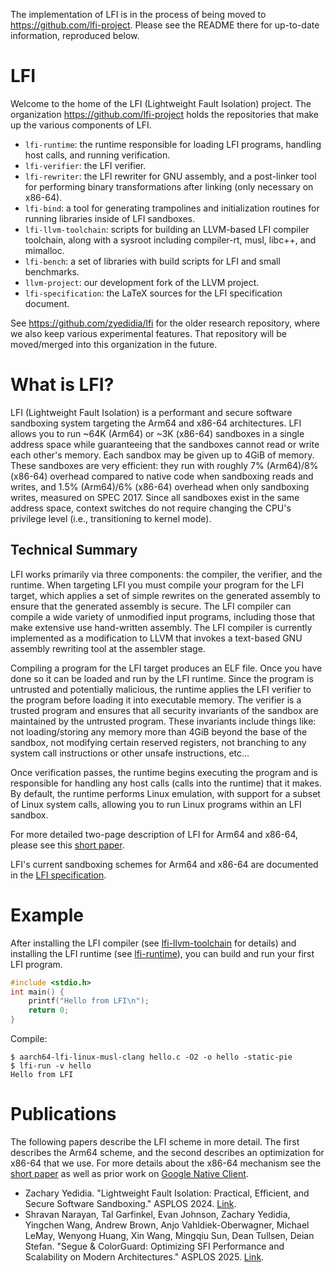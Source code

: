 The implementation of LFI is in the process of being moved to
https://github.com/lfi-project. Please see the README there for up-to-date
information, reproduced below.

# LFI

Welcome to the home of the LFI (Lightweight Fault Isolation) project. The organization https://github.com/lfi-project holds the repositories that make up the various components of LFI.

* `lfi-runtime`: the runtime responsible for loading LFI programs, handling host calls, and running verification.
* `lfi-verifier`: the LFI verifier.
* `lfi-rewriter`: the LFI rewriter for GNU assembly, and a post-linker tool for performing binary transformations after linking (only necessary on x86-64).
* `lfi-bind`: a tool for generating trampolines and initialization routines for running libraries inside of LFI sandboxes.
* `lfi-llvm-toolchain`: scripts for building an LLVM-based LFI compiler toolchain, along with a sysroot including compiler-rt, musl, libc++, and mimalloc.
* `lfi-bench`: a set of libraries with build scripts for LFI and small benchmarks.
* `llvm-project`: our development fork of the LLVM project.
* `lfi-specification`: the LaTeX sources for the LFI specification document.

See https://github.com/zyedidia/lfi for the older research repository, where we also keep various experimental features. That repository will be moved/merged into this organization in the future.

# What is LFI?

LFI (Lightweight Fault Isolation) is a performant and secure software
sandboxing system targeting the Arm64 and x86-64 architectures. LFI allows you
to run ~64K (Arm64) or ~3K (x86-64) sandboxes in a single address space while
guaranteeing that the sandboxes cannot read or write each other's memory. Each
sandbox may be given up to 4GiB of memory. These sandboxes are very efficient:
they run with roughly 7% (Arm64)/8% (x86-64) overhead compared to native code when
sandboxing reads and writes, and 1.5% (Arm64)/6% (x86-64) overhead when only sandboxing writes, measured on SPEC 2017.
Since all sandboxes exist in the same
address space, context switches do not require changing the CPU's privilege
level (i.e., transitioning to kernel mode).

## Technical Summary

LFI works primarily via three components: the compiler, the verifier, and the runtime. When targeting LFI you must compile your program for the LFI target,
which applies a set of simple rewrites on the generated assembly to ensure that the generated assembly is secure. The LFI compiler can compile a wide variety
of unmodified input programs, including those that make extensive use hand-written assembly. The LFI compiler is currently implemented as a modification to LLVM
that invokes a text-based GNU assembly rewriting tool at the assembler stage.

Compiling a program for the LFI target produces an ELF file. Once you have done so it can be loaded and run by the LFI runtime. Since the program is untrusted and
potentially malicious, the runtime applies the LFI verifier to the program before loading it into executable memory. The verifier is a trusted program and ensures
that all security invariants of the sandbox are maintained by the untrusted program. These invariants include things like: not loading/storing any memory more than 4GiB
beyond the base of the sandbox, not modifying certain reserved registers, not branching to any system call instructions or other unsafe instructions, etc...

Once verification passes, the runtime begins executing the program and is responsible for handling any host calls (calls into the runtime) that it makes. By default, the runtime
performs Linux emulation, with support for a subset of Linux system calls, allowing you to run Linux programs within an LFI sandbox.

For more detailed two-page description of LFI for Arm64 and x86-64, please see this [short paper](https://www.scs.stanford.edu/~zyedidia/docs/papers/lfi-short.pdf).

LFI's current sandboxing schemes for Arm64 and x86-64 are documented in the [LFI specification](https://www.scs.stanford.edu/~zyedidia/docs/lfi/lfi-spec.pdf).

# Example

After installing the LFI compiler (see [lfi-llvm-toolchain](https://github.com/lfi-project/lfi-llvm-toolchain) for details) and installing the LFI runtime (see [lfi-runtime](https://github.com/lfi-project/lfi-runtime)), you can build and run your first LFI program.

```c
#include <stdio.h>
int main() {
    printf("Hello from LFI\n");
    return 0;
}
```

Compile:

```
$ aarch64-lfi-linux-musl-clang hello.c -O2 -o hello -static-pie
$ lfi-run -v hello
Hello from LFI
```

# Publications

The following papers describe the LFI scheme in more detail. The first describes the Arm64 scheme, and the second describes an optimization for x86-64 that we use. For more details about the x86-64 mechanism see the [short paper](https://www.scs.stanford.edu/~zyedidia/docs/papers/lfi-short.pdf) as well as prior work on [Google Native Client](https://www.scs.stanford.edu/~zyedidia/docs/papers/nacl2.pdf).

* Zachary Yedidia. "Lightweight Fault Isolation: Practical, Efficient, and Secure Software Sandboxing." ASPLOS 2024. [Link](https://zyedidia.github.io/papers/lfi_asplos24.pdf).
* Shravan Narayan, Tal Garfinkel, Evan Johnson, Zachary Yedidia, Yingchen Wang, Andrew Brown, Anjo Vahldiek-Oberwagner, Michael LeMay, Wenyong Huang, Xin Wang, Mingqiu Sun, Dean Tullsen, Deian Stefan. "Segue & ColorGuard: Optimizing SFI Performance and Scalability on Modern Architectures." ASPLOS 2025. [Link](https://zyedidia.github.io/papers/seguecg.pdf).
